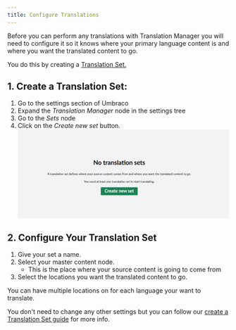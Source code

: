 ```yaml
---
title: Configure Translations
--- 
```


Before you can perform any translations with Translation Manager you will need to configure it so it knows where your primary language content is and where you want the translated content to go. 

You do this by creating a [Translation Set.](../reference/fundementals/set)

## 1. Create a Translation Set: 

1. Go to the settings section of Umbraco
2. Expand the *Translation Manager* node in the settings tree
3. Go to the *Sets* node
4. Click on the *Create new set* button.
![Create Button](createSet.png)

## 2. Configure Your Translation Set

 1. Give your set a name.
 2. Select your master content node.
    - This is the place where your source content is going to come from 
 3. Select the locations you want the translated content to go.

You can have multiple locations on for each language your want to translate.

 You don't need to change any other settings but you can follow our [create a Translation Set guide](../userGuide/create) for more info.


